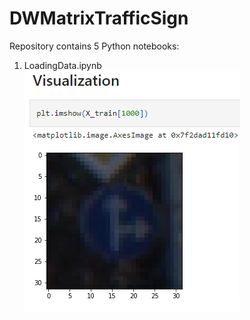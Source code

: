# DWMatrixTrafficSign

Repository contains 5 Python notebooks:

1. LoadingData.ipynb
<br>![alt text](https://github.com//Goldas99/DWMatrixTrafficSign/blob/main/images/DWMatrixTrafficSignLoadingData.png?raw=true)
